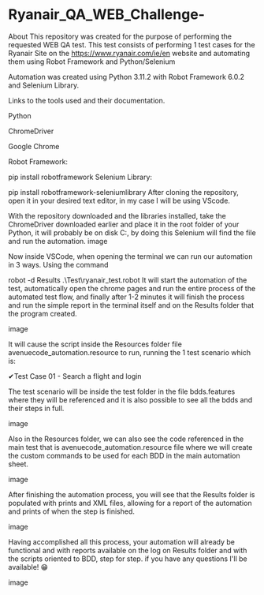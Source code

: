# Ryanair_QA_WEB_Challenge-
About This repository was created for the purpose of performing the requested WEB QA test. This test consists of performing 1 test cases for the Ryanair Site on the https://www.ryanair.com/ie/en website and automating them using Robot Framework and Python/Selenium

Automation was created using Python 3.11.2 with Robot Framework 6.0.2 and Selenium Library.

Links to the tools used and their documentation.

Python

ChromeDriver

Google Chrome

Robot Framework:

pip install robotframework
Selenium Library:

pip install robotframework-seleniumlibrary
After cloning the repository, open it in your desired text editor, in my case I will be using VScode.

With the repository downloaded and the libraries installed, take the ChromeDriver downloaded earlier and place it in the root folder of your Python, it will probably be on disk C:, by doing this Selenium will find the file and run the automation. image

Now inside VSCode, when opening the terminal we can run our automation in 3 ways. Using the command

robot -d Results .\Test\ryanair_test.robot
It will start the automation of the test, automatically open the chrome pages and run the entire process of the automated test flow, and finally after 1-2 minutes it will finish the process and run the simple report in the terminal itself and on the Results folder that the program created.

image

It will cause the script inside the Resources folder file avenuecode_automation.resource to run, running the 1 test scenario which is:

✔Test Case 01 - Search a flight and login

The test scenario will be inside the test folder in the file bdds.features where they will be referenced and it is also possible to see all the bdds and their steps in full.

image

Also in the Resources folder, we can also see the code referenced in the main test that is avenuecode_automation.resource file where we will create the custom commands to be used for each BDD in the main automation sheet.

image

After finishing the automation process, you will see that the Results folder is populated with prints and XML files, allowing for a report of the automation and prints of when the step is finished.

image

Having accomplished all this process, your automation will already be functional and with reports available on the log on Results folder and with the scripts oriented to BDD, step for step. if you have any questions I'll be available! 😁

image
